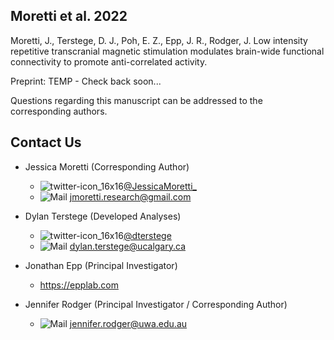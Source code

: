 ## Moretti et al. 2022

Moretti, J., Terstege, D. J., Poh, E. Z., Epp, J. R., Rodger, J. Low intensity repetitive transcranial magnetic stimulation modulates brain-wide functional connectivity to promote anti-correlated activity.

Preprint: TEMP - Check back soon...


Questions regarding this manuscript can be addressed to the corresponding authors.

## Contact Us

- Jessica Moretti (Corresponding Author) 
  - ![twitter-icon_16x16](https://user-images.githubusercontent.com/44174532/113163958-e3d3e400-91fd-11eb-8d79-17906d8d3f25.png)[@JessicaMoretti_](https://twitter.com/jessicamoretti_) 
  - ![Mail](https://user-images.githubusercontent.com/44174532/113164412-50e77980-91fe-11eb-9282-dd83852578ce.png)
<jmoretti.research@gmail.com>

- Dylan Terstege (Developed Analyses) 
  - ![twitter-icon_16x16](https://user-images.githubusercontent.com/44174532/113163958-e3d3e400-91fd-11eb-8d79-17906d8d3f25.png)[@dterstege](https://twitter.com/dterstege) 
  - ![Mail](https://user-images.githubusercontent.com/44174532/113164412-50e77980-91fe-11eb-9282-dd83852578ce.png)
<dylan.terstege@ucalgary.ca>

- Jonathan Epp (Principal Investigator) 
  - https://epplab.com

- Jennifer Rodger (Principal Investigator / Corresponding Author) 
  - ![Mail](https://user-images.githubusercontent.com/44174532/113164412-50e77980-91fe-11eb-9282-dd83852578ce.png)
<jennifer.rodger@uwa.edu.au>
